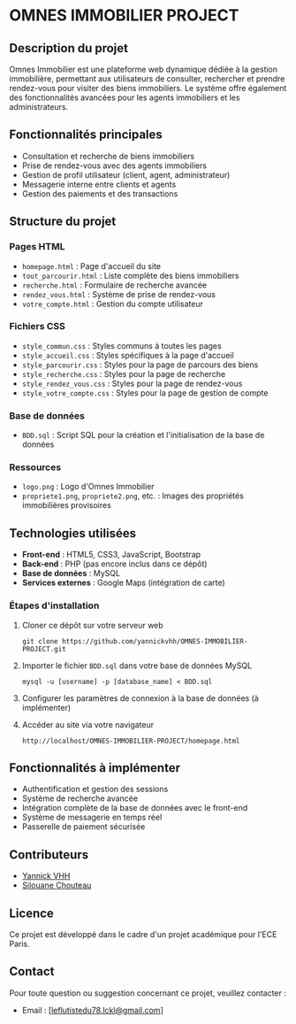 # OMNES IMMOBILIER PROJECT

## Description du projet
Omnes Immobilier est une plateforme web dynamique dédiée à la gestion immobilière, permettant aux utilisateurs de consulter, rechercher et prendre rendez-vous pour visiter des biens immobiliers. Le système offre également des fonctionnalités avancées pour les agents immobiliers et les administrateurs.

## Fonctionnalités principales
- Consultation et recherche de biens immobiliers
- Prise de rendez-vous avec des agents immobiliers
- Gestion de profil utilisateur (client, agent, administrateur)
- Messagerie interne entre clients et agents
- Gestion des paiements et des transactions

## Structure du projet

### Pages HTML
- `homepage.html` : Page d'accueil du site
- `tout_parcourir.html` : Liste complète des biens immobiliers
- `recherche.html` : Formulaire de recherche avancée
- `rendez_vous.html` : Système de prise de rendez-vous
- `votre_compte.html` : Gestion du compte utilisateur

### Fichiers CSS
- `style_commun.css` : Styles communs à toutes les pages
- `style_accueil.css` : Styles spécifiques à la page d'accueil
- `style_parcourir.css` : Styles pour la page de parcours des biens
- `style_recherche.css` : Styles pour la page de recherche
- `style_rendez_vous.css` : Styles pour la page de rendez-vous
- `style_votre_compte.css` : Styles pour la page de gestion de compte

### Base de données
- `BDD.sql` : Script SQL pour la création et l'initialisation de la base de données

### Ressources
- `logo.png` : Logo d'Omnes Immobilier
- `propriete1.png`, `propriete2.png`, etc. : Images des propriétés immobilières provisoires

## Technologies utilisées
- **Front-end** : HTML5, CSS3, JavaScript, Bootstrap
- **Back-end** : PHP (pas encore inclus dans ce dépôt)
- **Base de données** : MySQL
- **Services externes** : Google Maps (intégration de carte)


### Étapes d'installation
1. Cloner ce dépôt sur votre serveur web
   ```
   git clone https://github.com/yannickvhh/OMNES-IMMOBILIER-PROJECT.git
   ```

2. Importer le fichier `BDD.sql` dans votre base de données MySQL
   ```
   mysql -u [username] -p [database_name] < BDD.sql
   ```

3. Configurer les paramètres de connexion à la base de données (à implémenter)

4. Accéder au site via votre navigateur
   ```
   http://localhost/OMNES-IMMOBILIER-PROJECT/homepage.html
   ```

## Fonctionnalités à implémenter
- Authentification et gestion des sessions
- Système de recherche avancée
- Intégration complète de la base de données avec le front-end
- Système de messagerie en temps réel
- Passerelle de paiement sécurisée


## Contributeurs
- [Yannick VHH](https://github.com/yannickvhh)
- [Silouane Chouteau](https://github.com/SilouaneChouteau)

## Licence
Ce projet est développé dans le cadre d'un projet académique pour l'ECE Paris.

## Contact
Pour toute question ou suggestion concernant ce projet, veuillez contacter :
- Email : [leflutistedu78.lckl@gmail.com]


